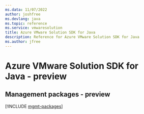 ```yaml
---
ms.data: 11/07/2022
author: joshfree
ms.devlang: java
ms.topic: reference
ms.service: vmwaresolution
title: Azure VMware Solution SDK for Java
description: Reference for Azure VMware Solution SDK for Java
ms.author: jfree
---
```

# Azure VMware Solution SDK for Java - preview

## Management packages - preview
[!INCLUDE [mgmt-packages](vmware-solution-mgmt-index.md)]